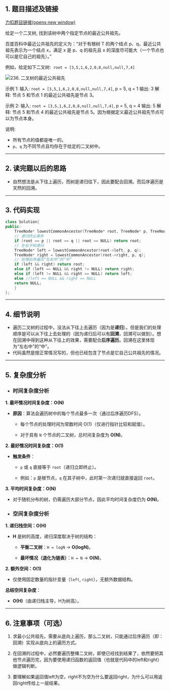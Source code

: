 ## 1. 题目描述及链接

[力扣题目链接(opens new window)](https://leetcode.cn/problems/lowest-common-ancestor-of-a-binary-tree/)

给定一个二叉树, 找到该树中两个指定节点的最近公共祖先。

百度百科中最近公共祖先的定义为：“对于有根树 T 的两个结点 p、q，最近公共祖先表示为一个结点 x，满足 x 是 p、q 的祖先且 x 的深度尽可能大（一个节点也可以是它自己的祖先）。”

例如，给定如下二叉树:  `root = [3,5,1,6,2,0,8,null,null,7,4]`

![236. 二叉树的最近公共祖先](https://file1.kamacoder.com/i/algo/20201016173414722.png)

示例 1: 输入: `root = [3,5,1,6,2,0,8,null,null,7,4]`, p = 5, q = 1 输出: 3 解释: 节点 5 和节点 1 的最近公共祖先是节点 3。

示例 2: 输入: `root = [3,5,1,6,2,0,8,null,null,7,4]`, p = 5, q = 4 输出: 5 解释: 节点 5 和节点 4 的最近公共祖先是节点 5。因为根据定义最近公共祖先节点可以为节点本身。

说明:

- 所有节点的值都是唯一的。
- `p`、`q` 为不同节点且均存在于给定的二叉树中。
---
## 2. 读完题以后的思路

- 自然想法是从下往上遍历，而树是递归往下，因此要配合回溯。而后序遍历是天然的回溯。
---
## 3. 代码实现
```cpp
class Solution{
public:
	TreeNode* lowestCommonAncestor(TreeNode* root, TreeNode* p, TreeNode* q){
	// 递归终止条件
	if (root == p || root == q || root == NULL) return root;
	// 左右子树递归
	TreeNode* left = lowestCommonAncestor(root->left, p, q);
	TreeNode* right = lowestCommonAncestor(root->right, p, q);
	// 处理后序遍历“左右中”的“中”
	if (left && right) return root;
	else if (left == NULL && right != NULL) return right;
	else if (left != NULL && right == NULL) return left;
	else //left == NULL && right == NULL
	return NULL;
	}
};
```
---
## 4. 细节说明

- 遍历二叉树的过程中，没法从下往上去遍历（因为是**递归**）。但是我们的处理顺序是可以从下往上去处理的（因为递归后可以有**回溯**，回溯可以做到）。想在回溯中得到这种从下往上的效果，需要配合**后序遍历**。回溯在这里体现为“左右中”的“中”。
- 代码虽然是按正常情况写的，但也已经包含了节点是它自己公共祖先的情况。
---
## 5. 复杂度分析

- ### **时间复杂度分析**

 **1. 最坏情况时间复杂度：O(N)**

- **原因**：算法会遍历树中的每个节点最多一次（通过后序遍历DFS）。
    
    - 每个节点的处理时间为常数时间 O(1)（仅进行指针比较和赋值）。
        
    - 对于具有 `N` 个节点的二叉树，总时间复杂度为 **O(N)**。
        
 **2. 最好情况时间复杂度：O(1)**

- **触发条件**：
    
    - `p` 或 `q` 直接等于 `root`（递归立即终止）。
        
    - 例如：`p` 是根节点，`q` 在其子树中，此时第一次递归就直接返回 `root`。
        
 **3. 平均时间复杂度：O(N)**

- 对于随机分布的树，仍需遍历大部分节点，因此平均时间复杂度仍为 **O(N)**。

- ### **空间复杂度分析**

 **1. 递归栈空间：O(H)**

- **H** 是树的高度，递归深度取决于树的结构：
    
    - **平衡二叉树**：`H = logN` → **O(logN)**。
        
    - **最坏情况（退化为链表）**：`H = N` → **O(N)**。
        
 **2. 额外空间：O(1)**

- 仅使用固定数量的指针变量（`left`, `right`），无额外数据结构。
    
 **总结空间复杂度**：

- **O(H)**（由递归栈主导，H为树高）。
---
## 6. 注意事项（可选）

1. 求最小公共祖先，需要从底向上遍历，那么二叉树，只能通过后序遍历（即：回溯）实现从底向上的遍历方式。
    
2. 在回溯的过程中，必然要遍历整棵二叉树，即使已经找到结果了，依然要把其他节点遍历完，因为要使用递归函数的返回值（也就是代码中的left和right）做逻辑判断。
    
3. 要理解如果返回值left为空，right不为空为什么要返回right，为什么可以用返回right传给上一层结果。